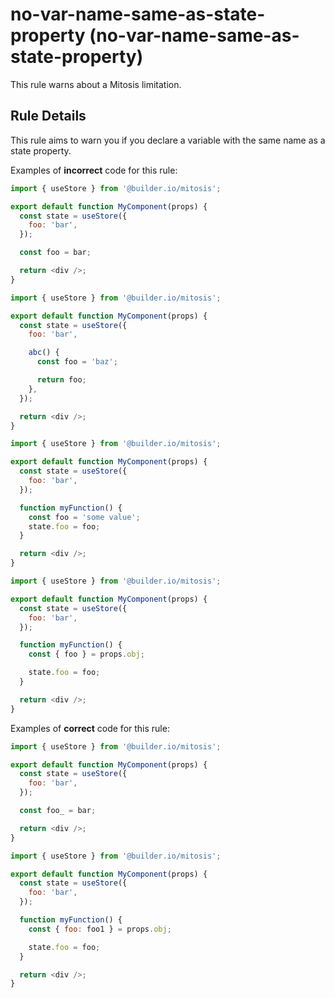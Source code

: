 # no-var-name-same-as-state-property (no-var-name-same-as-state-property)

This rule warns about a Mitosis limitation.

## Rule Details

This rule aims to warn you if you declare a variable with the same name as a state property.

Examples of **incorrect** code for this rule:

```js
import { useStore } from '@builder.io/mitosis';

export default function MyComponent(props) {
  const state = useStore({
    foo: 'bar',
  });

  const foo = bar;

  return <div />;
}
```

```js
import { useStore } from '@builder.io/mitosis';

export default function MyComponent(props) {
  const state = useStore({
    foo: 'bar',

    abc() {
      const foo = 'baz';

      return foo;
    },
  });

  return <div />;
}
```

```js
import { useStore } from '@builder.io/mitosis';

export default function MyComponent(props) {
  const state = useStore({
    foo: 'bar',
  });

  function myFunction() {
    const foo = 'some value';
    state.foo = foo;
  }

  return <div />;
}
```

```js
import { useStore } from '@builder.io/mitosis';

export default function MyComponent(props) {
  const state = useStore({
    foo: 'bar',
  });

  function myFunction() {
    const { foo } = props.obj;

    state.foo = foo;
  }

  return <div />;
}
```

Examples of **correct** code for this rule:

```js
import { useStore } from '@builder.io/mitosis';

export default function MyComponent(props) {
  const state = useStore({
    foo: 'bar',
  });

  const foo_ = bar;

  return <div />;
}
```

```js
import { useStore } from '@builder.io/mitosis';

export default function MyComponent(props) {
  const state = useStore({
    foo: 'bar',
  });

  function myFunction() {
    const { foo: foo1 } = props.obj;

    state.foo = foo;
  }

  return <div />;
}
```
